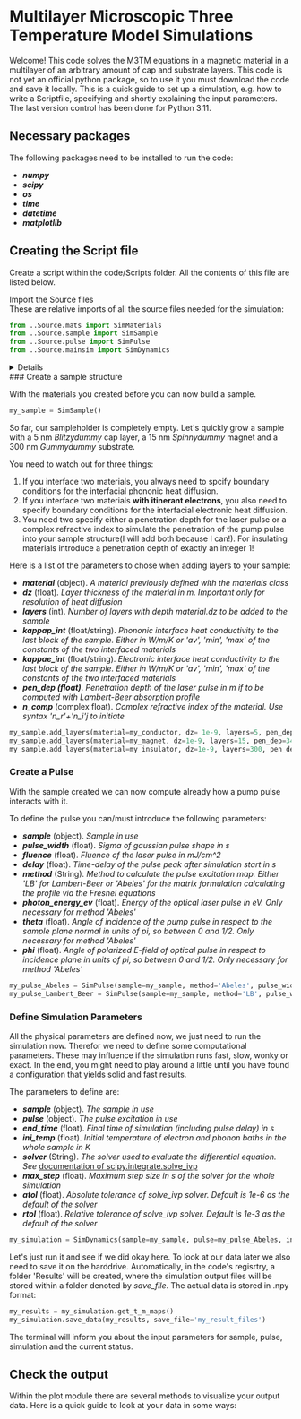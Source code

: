# Multilayer Microscopic Three Temperature Model Simulations

Welcome! This code solves the M3TM equations in a magnetic material in a multilayer of an arbitrary amount of cap and substrate layers.
This code is not yet an official python package, so to use it you must download the code and save it locally.
This is a quick guide to set up a simulation, e.g. how to write a Scriptfile, specifying and shortly explaining the input parameters.
The last version control has been done for Python 3.11.

## Necessary packages
The following packages need to be installed to run the code:

- ***numpy***
- ***scipy***
- ***os***
- ***time***
- ***datetime***
- ***matplotlib***

## Creating the Script file
Create a script within the code/Scripts folder. All the contents of this file are listed below.

<summary>Import the Source files</summary>
These are relative imports of all the source files needed for the simulation:

```python
from ..Source.mats import SimMaterials
from ..Source.sample import SimSample
from ..Source.pulse import SimPulse
from ..Source.mainsim import SimDynamics
```

<details>
### Create materials

Materials are defined merely by their parameters. Here is a list of all the available parameters:

- ***name*** (string).    _Name of the material_
- ***tdeb*** (float).     _Debye temperature of the material_
- ***cp_max*** (float).   _Maximal phononic heat capacity in W/m**3/K. Temperature dependence is computed with Einstein model_
- ***kappap*** (float).   _Phononic heat diffusion constant in W/m/K_
- ***kappae*** (float).   _Electronic heat diffusion constant in W/m/K_
- ***ce_gamma*** (float). _Sommerfeld constant of electronic heat capacity in J/m**3/K_
- ***gep*** (float).      _Electron-phonon coupling constant in W/m**3/K_
- ***spin*** (float).     _Effective spin of the material_
- ***tc*** (float).       _Curie temperature of the material_
- ***muat*** (float).     _Atomic magnetic moment in unit of \mu_Bohr_
- ***asf*** (float).      _Electron-phonon-scattering induced spin flip probability of the material_
- ***vat*** (float).      _Magnetic atomic volume in m^3._


_For an insulating material, you only need to define the parameters for a phononic system:_
```python
my_insulator = SimMaterials(name='Gummydummy', tdeb=400, cp_max=3e6, kappap=30.)
```

_For a conducting (or semimetallic materials whose electrons can be excited above the bandgap by the used pulse), you also need to define thermal parameters for the electronic system and their interaction with the phonons via electron-phonon-counpling:_
```python
my_conductor = SimMaterials(name='Blitzydummy', tdeb=300, cp_max=2.5e6, kappap=20., ce_gamma=100, kappae=100., gep=1e18)
```

_For a magnetic material, whose spin dynamics you want to model with the M3TM, you need to define additional parameters within the model:_
```python
my_magnet = SimMaterials(name='Spinnydummy', tdeb=200, cp_max=2e6, kappap=10., ce_gamma=75, kappae=150., gep=0.8e18, spin=2.5, vat=1e-28, tc=600., muat=5., asf=0.06)
```
</details>
### Create a sample structure

With the materials you created before you can now build a sample.

```python
my_sample = SimSample()
```

So far, our sampleholder is completely empty. Let's quickly grow a sample with a 5 nm _Blitzydummy_ cap layer, a 15 nm _Spinnydummy_ magnet and a 300 nm _Gummydummy_ substrate.

You need to watch out for three things:
1. If you interface two materials, you always need to spcify boundary conditions for the interfacial phononic heat diffusion.
2. If you interface two materials __with itinerant electrons__, you also need to specify boundary conditions for the interfacial electronic heat diffusion.
3. You need two specify either a penetration depth for the laser pulse or a complex refractive index to simulate the penetration of the pump pulse into your sample structure(I will add both because I can!). For insulating materials introduce a penetration depth of exactly an integer 1!

Here is a list of the parameters to chose when adding layers to your sample:
- ***material*** (object). _A material previously defined with the materials class_
- ***dz*** (float). _Layer thickness of the material in m. Important only for resolution of heat diffusion_
- ***layers*** (int). _Number of layers with depth material.dz to be added to the sample_
- ***kappap_int*** (float/string). _Phononic interface heat conductivity to the last block of the sample. Either in W/m/K or 'av', 'min', 'max' of the constants of the two interfaced materials_
- ***kappae_int*** (float/string). _Electronic interface heat conductivity to the last block of the sample. Either in W/m/K or 'av', 'min', 'max' of the constants of the two interfaced materials_
- ***pen_dep (float)***. _Penetration depth of the laser pulse in m if to be computed with Lambert-Beer absorption profile_
- ***n_comp*** (complex float). _Complex refractive index of the material. Use syntax 'n_r'+'n_i'j to initiate_

```python
my_sample.add_layers(material=my_conductor, dz= 1e-9, layers=5, pen_dep=7.5e-9, n_comp=2.8+8.45j)
my_sample.add_layers(material=my_magnet, dz=1e-9, layers=15, pen_dep=34e-9, n_comp=2.21+2.73j, kappae_int='max', kappap_int=1.)
my_sample.add_layers(material=my_insulator, dz=1e-9, layers=300, pen_dep=1, n_comp=1.97+0j, kappap_int='av')
```

### Create a Pulse

With the sample created we can now compute already how a pump pulse interacts with it.

To define the pulse you can/must introduce the following parameters:
- ***sample*** (object). _Sample in use_
- ***pulse_width*** (float). _Sigma of gaussian pulse shape in s_
- ***fluence*** (float). _Fluence of the laser pulse in mJ/cm^2_
- ***delay*** (float). _Time-delay of the pulse peak after simulation start in s_
- ***method*** (String). _Method to calculate the pulse excitation map. Either 'LB' for Lambert-Beer or 'Abeles' for the matrix formulation calculating the profile via the Fresnel equations_
- ***photon_energy_ev*** (float). _Energy of the optical laser pulse in eV. Only necessary for method 'Abeles'_
- ***theta*** (float). _Angle of incidence of the pump pulse in respect to the sample plane normal in units of pi, so between 0 and 1/2. Only necessary for method 'Abeles'_
- ***phi*** (float). _Angle of polarized E-field of optical pulse in respect to incidence plane in units of pi, so between 0 and 1/2. Only necessary for method 'Abeles'_

```python
my_pulse_Abeles = SimPulse(sample=my_sample, method='Abeles', pulse_width=20e-15, fluence=5., delay=0.5e-12, photon_energy_ev=1.55, theta=1/4, phi=1/3)
my_pulse_Lambert_Beer = SimPulse(sample=my_sample, method='LB', pulse_width=20e-15, fluence=5., delay=0.5e-12)
```

### Define Simulation Parameters

All the physical parameters are defined now, we just need to run the simulation now. Therefor we need to define some computational parameters. These may influence if the simulation runs fast, slow, wonky or exact. In the end, you might need to play around a little until you have found a configuration that yields solid and fast results.

The parameters to define are:
- ***sample*** (object). _The sample in use_
- ***pulse*** (object). _The pulse excitation in use_
- ***end_time*** (float). _Final time of simulation (including pulse delay) in s_
- ***ini_temp*** (float). _Initial temperature of electron and phonon baths in the whole sample in K_
- ***solver*** (String). _The solver used to evaluate the differential equation. See_ [documentation of scipy.integrate.solve_ivp](https://docs.scipy.org/doc/scipy/reference/generated/scipy.integrate.solve_ivp.html)
- ***max_step*** (float). _Maximum step size in s of the solver for the whole simulation_
- ***atol*** (float). _Absolute tolerance of solve_ivp solver. Default is 1e-6 as the default of the solver_
- ***rtol*** (float). _Relative tolerance of solve_ivp solver. Default is 1e-3 as the default of the solver_

```python
my_simulation = SimDynamics(sample=my_sample, pulse=my_pulse_Abeles, ini_temp=300., end_time=20e-12, solver='Radau', max_step=1e-13)
```

Let's just run it and see if we did okay here. To look at our data later we also need to save it on the harddrive. Automatically, in the code's regisrtry, a folder 'Results' will be created, where the simulation output files will be stored within a folder denoted by _save_file_. The actual data is stored in .npy format:
```python
my_results = my_simulation.get_t_m_maps()
my_simulation.save_data(my_results, save_file='my_result_files')
```

The terminal will inform you about the input parameters for sample, pulse, simulation and the current status.

## Check the output
Within the plot module there are several methods to visualize your output data. Here is a quick guide to look at your data in some ways:

